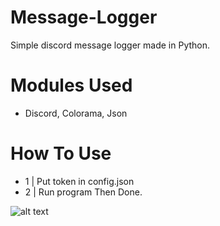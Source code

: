 # Message-Logger
Simple discord message logger made in Python.

# Modules Used
- Discord, Colorama, Json

# How To Use
- 1 | Put token in config.json
- 2 | Run program Then Done.

![alt text](https://imgur.com/OniXPvA.png)

